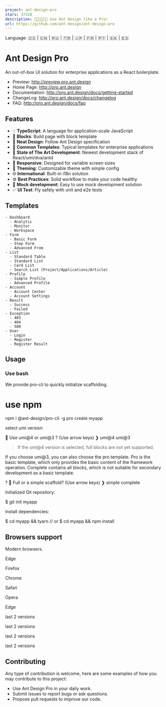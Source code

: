 ```yaml
---
project: ant-design-pro
stars: 37318
description: 👨🏻‍💻👩🏻‍💻 Use Ant Design like a Pro!
url: https://github.com/ant-design/ant-design-pro
---
```


Language: 🇺🇸 | 🇨🇳 | 🇷🇺 | 🇹🇷 | 🇯🇵 | 🇫🇷 | 🇵🇹 | 🇸🇦 | 🇪🇸

Ant Design Pro
==============

An out-of-box UI solution for enterprise applications as a React boilerplate.

-   Preview: http://preview.pro.ant.design
-   Home Page: http://pro.ant.design
-   Documentation: http://pro.ant.design/docs/getting-started
-   ChangeLog: http://pro.ant.design/docs/changelog
-   FAQ: http://pro.ant.design/docs/faq

Features
--------

-   💡 **TypeScript**: A language for application-scale JavaScript
-   📜 **Blocks**: Build page with block template
-   💎 **Neat Design**: Follow Ant Design specification
-   📐 **Common Templates**: Typical templates for enterprise applications
-   🚀 **State of The Art Development**: Newest development stack of React/umi/dva/antd
-   📱 **Responsive**: Designed for variable screen sizes
-   🎨 **Theming**: Customizable theme with simple config
-   🌐 **International**: Built-in i18n solution
-   ⚙️ **Best Practices**: Solid workflow to make your code healthy
-   🔢 **Mock development**: Easy to use mock development solution
-   ✅ **UI Test**: Fly safely with unit and e2e tests

Templates
---------

```
- Dashboard
  - Analytic
  - Monitor
  - Workspace
- Form
  - Basic Form
  - Step Form
  - Advanced From
- List
  - Standard Table
  - Standard List
  - Card List
  - Search List (Project/Applications/Article)
- Profile
  - Simple Profile
  - Advanced Profile
- Account
  - Account Center
  - Account Settings
- Result
  - Success
  - Failed
- Exception
  - 403
  - 404
  - 500
- User
  - Login
  - Register
  - Register Result
```

Usage
-----

### Use bash

We provide pro-cli to quickly initialize scaffolding.

# use npm
npm i @ant-design/pro-cli -g
pro create myapp

select umi version

🐂 Use umi@4 or umi@3 ? (Use arrow keys)
❯ umi@4
  umi@3

> If the umi@4 version is selected, full blocks are not yet supported.

If you choose umi@3, you can also choose the pro template. Pro is the basic template, which only provides the basic content of the framework operation. Complete contains all blocks, which is not suitable for secondary development as a basic template.

? 🚀 Full or a simple scaffold? (Use arrow keys)
❯ simple
  complete

Initialized Git repository:

$ git init myapp

Install dependencies:

$ cd myapp && tyarn
// or
$ cd myapp && npm install

Browsers support
----------------

Modern browsers.

  
Edge

  
Firefox

  
Chrome

  
Safari

  
Opera

Edge

last 2 versions

last 2 versions

last 2 versions

last 2 versions

Contributing
------------

Any type of contribution is welcome, here are some examples of how you may contribute to this project:

-   Use Ant Design Pro in your daily work.
-   Submit issues to report bugs or ask questions.
-   Propose pull requests to improve our code.

